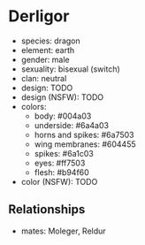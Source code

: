 # Derligor

- species: dragon
- element: earth
- gender: male
- sexuality: bisexual (switch)
- clan: neutral
- design: TODO
- design (NSFW): TODO
- colors:
    - body: #004a03
    - underside: #6a4a03
    - horns and spikes: #6a7503
    - wing membranes: #604455
    - spikes: #6a1c03
    - eyes: #ff7503
    - flesh: #b94f60
- color (NSFW): TODO

## Relationships

- mates: Moleger, Reldur
